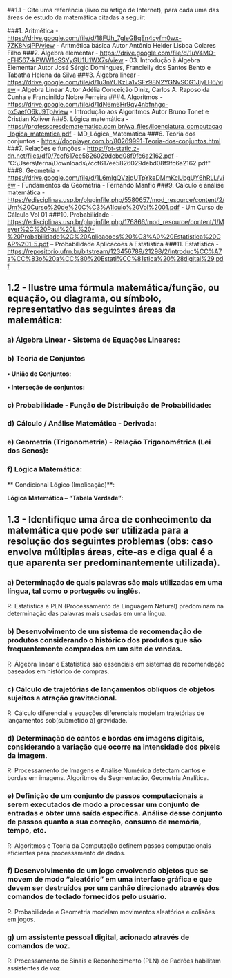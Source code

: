 ##1.1 - Cite uma referência (livro ou artigo de Internet), para cada uma das áreas de estudo da matemática citadas a seguir:

###1.	Aritmética - 
https://drive.google.com/file/d/18FUh_7gIeGBqEn4cyfm0wx-7ZK8NsjPP/view -  Aritmética básica Autor Antônio Helder Lisboa Colares Filho
###2.	Álgebra elementar - 
https://drive.google.com/file/d/1uV4MO-cFH567-kPWW1dSSYyGU1U1WX7s/view - 03. Introdução à Álgebra Elementar Autor José Sérgio Domingues, Francielly dos Santos Bento e Tabatha Helena da Silva
###3.	Álgebra linear  -  
https://drive.google.com/file/d/1u3nYUKzLa1vSFz98N2YGNvSOG1JiyLH6/view - Algebra Linear Autor Adélia Conceição Diniz, Carlos A. Raposo da Cunha e Francinildo Nobre Ferreira
###4.	Algoritmos  - 
https://drive.google.com/file/d/1dN6m6Hr9qy4nbfnhgc-px5aefO6kJ9Tp/view - Introdução aos Algoritmos Autor Bruno Tonet e Cristian Koliver
###5.	Lógica matemática - 
https://professoresdematematica.com.br/wa_files/licenciatura_computacao_logica_matemtica.pdf - MD_Lógica_Matematica
###6.	Teoria dos conjuntos - 
https://docplayer.com.br/80269991-Teoria-dos-conjuntos.html
###7.	Relações e funções - 
https://pt-static.z-dn.net/files/df0/7ccf617ee5826029debd08f9fc6a2162.pdf - "C:\Users\ferna\Downloads\7ccf617ee5826029debd08f9fc6a2162.pdf"
###8.	Geometria  - 
https://drive.google.com/file/d/1L6mlgQVzjqUTpYkeDMmKclJbgUY6hRLL/view - Fundamentos da Geometria - Fernando Manfio
###9.	Cálculo e análise matemática - 
https://edisciplinas.usp.br/pluginfile.php/5580657/mod_resource/content/2/Um%20Curso%20de%20C%C3%A1lculo%20Vol%2001.pdf - Um Curso de Cálculo Vol 01
###10.	Probabilidade - 
https://edisciplinas.usp.br/pluginfile.php/176866/mod_resource/content/1/Meyer%2C%20Paul%20L.%20-%20Probabilidade%2C%20Aplicacoes%20%C3%A0%20Estatistica%20CAP%201-5.pdf – Probabilidade  Aplicacoes à Estatistica
###11.	Estatística - 
https://repositorio.ufrn.br/bitstream/123456789/21298/2/Introduc%CC%A7a%CC%83o%20a%CC%80%20Estati%CC%81stica%20%28digital%29.pdf


## 1.2 - Ilustre uma fórmula matemática/função, ou equação, ou diagrama, ou símbolo, representativo das seguintes áreas da matemática:

### a) Álgebra Linear - Sistema de Equações Lineares:
 

### b) Teoria de Conjuntos
**•	União de Conjuntos:**
 

**•	Interseção de conjuntos:**


### c) Probabilidade - Função de Distribuição de Probabilidade:

### d) Cálculo / Análise Matemática - Derivada:

### e) Geometria (Trigonometria) - Relação Trigonométrica (Lei dos Senos):
 
 

### f) Lógica Matemática:

** Condicional Lógico (Implicação)**:
 
**Lógica Matemática – “Tabela Verdade”**:


## 1.3 - Identifique uma área de conhecimento da matemática que pode ser utilizada para a resolução dos seguintes problemas (obs: caso envolva múltiplas áreas, cite-as e diga qual é a que aparenta ser predominantemente utilizada).

### a) Determinação de quais palavras são mais utilizadas em uma língua, tal como o português ou inglês.
R: Estatística e PLN (Processamento de Linguagem Natural) predominam na determinação das palavras mais usadas em uma língua.

### b) Desenvolvimento de um sistema de recomendação de produtos considerando o histórico dos produtos que são frequentemente comprados em um site de vendas.
R: Álgebra linear e Estatística são essenciais em sistemas de recomendação baseados em histórico de compras.

### c) Cálculo de trajetórias de lançamentos oblíquos de objetos sujeitos a atração gravitacional.
R: Cálculo diferencial e equações diferenciais modelam trajetórias de lançamentos sob(submetido à) gravidade.

### d) Determinação de cantos e bordas em imagens digitais, considerando a variação que ocorre na intensidade dos pixels da imagem.
R: Processamento de Imagens e Análise Numérica detectam cantos e bordas em imagens. Algoritmos de Segmentação, Geometria Analítica.

### e) Definição de um conjunto de passos computacionais a serem executados de modo a processar um conjunto de entradas e obter uma saída específica. Análise desse conjunto de passos quanto a sua correção, consumo de memória, tempo, etc. 
R: Algoritmos e Teoria da Computação definem passos computacionais eficientes para processamento de dados.

### f) Desenvolvimento de um jogo envolvendo objetos que se movem de modo “aleatório” em uma interface gráfica e que devem ser destruídos por um canhão direcionado através dos comandos de teclado fornecidos pelo usuário. 
R: Probabilidade e Geometria modelam movimentos aleatórios e colisões em jogos.

### g) um assistente pessoal digital, acionado através de comandos de voz.
R: Processamento de Sinais e Reconhecimento (PLN) de Padrões habilitam assistentes de voz.
